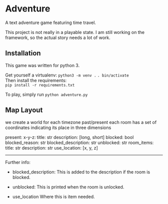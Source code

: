 # Adventure

A text adventure game featuring time travel.

This project is not really in a playable state. I am still working on
the framework, so the actual story needs a lot of work.


## Installation

This game was written for python 3.

Get yourself a virtualenv:
`python3 -m venv .`
`. bin/activate`  
Then install the requirements:  
`pip install -r requirements.txt `

To play, simply run `python adventure.py`


## Map Layout

we create a world for each timezone past/present
each room has a set of coordinates indicating its place in three dimensions

present:
  x-y-z:
    title: str
    description: [long, short]
    blocked: bool
    blocked_reason: str
    blocked_description: str
    unblocked: str
    room_items:
      title: str
      description: str
      use_location: [x, y, z]


----------------------------------------
Further info:

 - blocked_description:    This is added to the description if
                           the room is blocked.

 - unblocked:              This is printed when the room is unlocked.

 - use_location            Where this is item needed.
